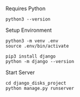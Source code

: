 
Requires Python
```
python3 --version

```
Setup Environment
```
python3 -m venv .env
source .env/bin/activate

pip3 install django
python -m django --version
```

Start Server
```
cd django_disks_project
python manage.py runserver
```
